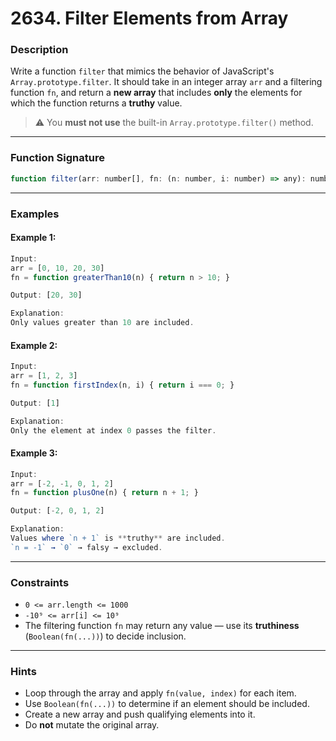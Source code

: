 # 2634. Filter Elements from Array

### **Description**

Write a function `filter` that mimics the behavior of JavaScript's `Array.prototype.filter`.
It should take in an integer array `arr` and a filtering function `fn`, and return a **new array** that includes **only** the elements for which the function returns a **truthy** value.

> ⚠️ You **must not use** the built-in `Array.prototype.filter()` method.

---

### **Function Signature**

```js
function filter(arr: number[], fn: (n: number, i: number) => any): number[]
```

---

### **Examples**

#### Example 1:

```js
Input:
arr = [0, 10, 20, 30]
fn = function greaterThan10(n) { return n > 10; }

Output: [20, 30]

Explanation:
Only values greater than 10 are included.
```

#### Example 2:

```js
Input:
arr = [1, 2, 3]
fn = function firstIndex(n, i) { return i === 0; }

Output: [1]

Explanation:
Only the element at index 0 passes the filter.
```

#### Example 3:

```js
Input:
arr = [-2, -1, 0, 1, 2]
fn = function plusOne(n) { return n + 1; }

Output: [-2, 0, 1, 2]

Explanation:
Values where `n + 1` is **truthy** are included.
`n = -1` → `0` → falsy → excluded.
```

---

### **Constraints**

* `0 <= arr.length <= 1000`
* `-10⁹ <= arr[i] <= 10⁹`
* The filtering function `fn` may return any value — use its **truthiness** (`Boolean(fn(...))`) to decide inclusion.

---

### **Hints**

* Loop through the array and apply `fn(value, index)` for each item.
* Use `Boolean(fn(...))` to determine if an element should be included.
* Create a new array and push qualifying elements into it.
* Do **not** mutate the original array.
